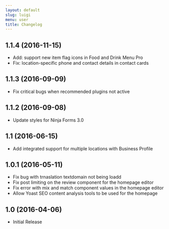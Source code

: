 ```yaml
---
layout: default
slug: luigi
menu: user
title: Changelog
---
```

## 1.1.4 (2016-11-15)
* Add: support new item flag icons in Food and Drink Menu Pro
* Fix: location-specific phone and contact details in contact cards

## 1.1.3 (2016-09-09)
* Fix critical bugs when recommended plugins not active

## 1.1.2 (2016-09-08)
* Update styles for Ninja Forms 3.0

## 1.1 (2016-06-15)
* Add integrated support for multiple locations with Business Profile

## 1.0.1 (2016-05-11)
* Fix bug with trnaslation textdomain not being loadd
* Fix post limiting on the review component for the homepage editor
* Fix error with mix and match component values in the homepage editor
* Allow Yoast SEO content analysis tools to be used for the homepage

## 1.0 (2016-04-06)
* Initial Release
